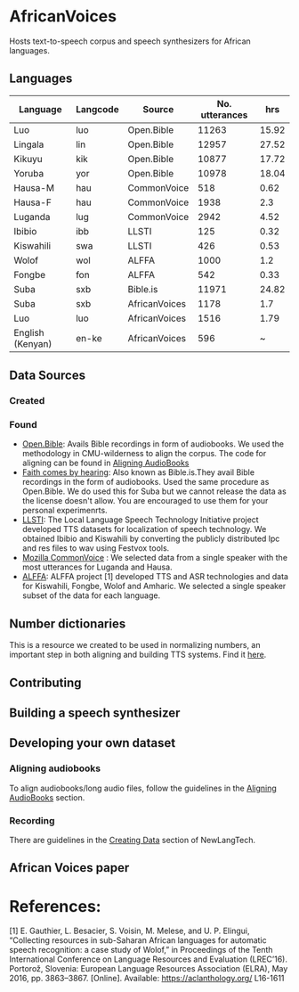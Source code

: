 # AfricanVoices
Hosts text-to-speech corpus and speech synthesizers for African languages.
## Languages
| Language         | Langcode | Source        | No. utterances | hrs   |
|------------------|----------|---------------|----------------|-------|
| Luo              | luo      | Open.Bible    |          11263 | 15.92 |
| Lingala          | lin      | Open.Bible    |          12957 | 27.52 |
| Kikuyu           | kik      | Open.Bible    |          10877 | 17.72 |
| Yoruba           | yor      | Open.Bible    |          10978 | 18.04 |
| Hausa-M          | hau      | CommonVoice   |            518 |  0.62 |
| Hausa-F          | hau      | CommonVoice   |           1938 |   2.3 |
| Luganda          | lug      | CommonVoice   |           2942 |  4.52 |
| Ibibio           | ibb      | LLSTI         |            125 |  0.32 |
| Kiswahili        | swa      | LLSTI         |            426 |  0.53 |
| Wolof            | wol      | ALFFA         |           1000 |   1.2 |
| Fongbe           | fon      | ALFFA         |            542 |  0.33 |
| Suba             | sxb      | Bible.is      |          11971 | 24.82 |
| Suba             | sxb      | AfricanVoices |           1178 |   1.7 |
| Luo              | luo      | AfricanVoices |           1516 |  1.79 |
| English (Kenyan) | en-ke    | AfricanVoices |            596 | ~     |
## Data Sources
### Created

### Found

* [Open.Bible](https://open.bible/resources/): Avails Bible recordings in form of audiobooks. We used the methodology in CMU-wilderness to align the corpus. The code for aligning can be found in [Aligning AudioBooks](code/README.md)
* [Faith comes by hearing](https://www.faithcomesbyhearing.com/audio-bible-resources/bible-is): Also known as Bible.is.They avail Bible recordings in the form of audiobooks. Used the same procedure as Open.Bible. We do used this for Suba but we cannot release the data as the license doesn't allow. You are encouraged to use them for your personal experimenrts.
* [LLSTI](http://www.llsti.org/): The Local Language Speech Technology Initiative
project developed TTS datasets for localization of speech technology. We obtained Ibibio  and Kiswahili by converting the publicly distributed lpc and res files to wav using  Festvox tools.
* [Mozilla CommonVoice](https://commonvoice.mozilla.org/en/datasets) : We selected data from a single speaker with the most utterances for Luganda and Hausa.
* [ALFFA](https://github.com/besacier/ALFFA_PUBLIC): ALFFA project [1] developed TTS and ASR technologies and data for Kiswahili, Fongbe, Wolof and Amharic.
We selected a single speaker subset of the data for each language.

## Number dictionaries
This is a resource we created to be used in normalizing numbers, an important step in both aligning and building TTS systems. Find it [here](number_dictionaries/README.md).

## Contributing

## Building a speech synthesizer

## Developing your own dataset

### Aligning audiobooks
To align audiobooks/long audio files, follow the guidelines in the [Aligning AudioBooks](code/README.md) section.

### Recording
There are guidelines in the [Creating Data](https://github.com/neulab/newlang-tech/tree/main/speech-synthesis#2-creating-data) section of NewLangTech.

## African Voices paper

# References:
[1] E. Gauthier, L. Besacier, S. Voisin, M. Melese, and U. P.
Elingui, “Collecting resources in sub-Saharan African languages
for automatic speech recognition: a case study of Wolof,” in
Proceedings of the Tenth International Conference on Language
Resources and Evaluation (LREC’16). Portorož, Slovenia:
European Language Resources Association (ELRA), May 2016,
pp. 3863–3867. [Online]. Available: https://aclanthology.org/
L16-1611

